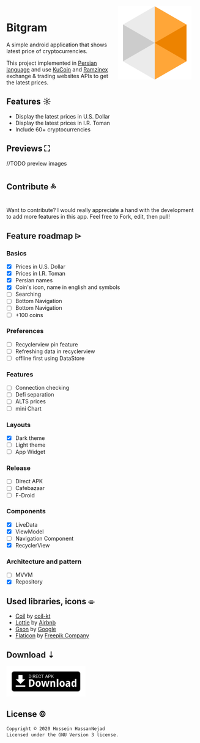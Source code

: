 <img src="preview/bitgram_icon.webp" width="192" align="right" hspace="20" />

Bitgram
======

A simple android application that shows latest price of cryptocurrencies.

This project implemented in [Persian language](https://en.wikipedia.org/wiki/Persian_language) and use [KuCoin](https://www.kucoin.com/) and [Ramzinex](https://ramzinex.com/) exchange & trading websites APIs to get the latest prices.

## Features ☼
* Display the latest prices in U.S. Dollar
* Display the latest prices in I.R. Toman
* Include 60+ cryptocurrencies

## Previews ⛶

//TODO preview images

## Contribute ༜
Want to contribute? I would really appreciate a hand with the development to add more features in this app.
Feel free to Fork, edit, then pull!

## Feature roadmap ⌲

### Basics
* [x] Prices in U.S. Dollar
* [x] Prices in I.R. Toman
* [x] Persian names
* [x] Coin's icon, name in english and symbols
* [ ] Searching
* [ ] Bottom Navigation
* [ ] Bottom Navigation
* [ ] +100 coins

### Preferences
* [ ] Recyclerview pin feature
* [ ] Refreshing data in recyclerview 
* [ ] offline first using DataStore

### Features
* [ ] Connection checking
* [ ] Defi separation
* [ ] ALTS prices
* [ ] mini Chart

### Layouts
* [x] Dark theme
* [ ] Light theme
* [ ] App Widget

### Release
* [ ] Direct APK
* [ ] Cafebazaar
* [ ] F-Droid

### Components
* [x] LiveData
* [x] ViewModel
* [ ] Navigation Component
* [X] RecyclerView

### Architecture and pattern
* [ ] MVVM
* [x] Repository

## Used libraries, icons ⌯
* [Coil](https://coil-kt.github.io/coil/) by [coil-kt](https://github.com/coil-kt)
* [Lottie](https://airbnb.design/lottie/) by [Airbnb](https://airbnb.io/)
* [Gson](https://github.com/google/gson) by [Google](https://opensource.google/)
* [Flaticon](https://www.flaticon.com/home) by [Freepik Company](https://www.freepikcompany.com/)

## Download ⇣
[<img src="preview/direct-apk-download.webp" alt="Direct apk download"  height="80">](https://github.com/husen-hn/Bitgram/releases/latest)

## License ©
```
Copyright © 2020 Hossein HassanNejad 
Licensed under the GNU Version 3 license.
```